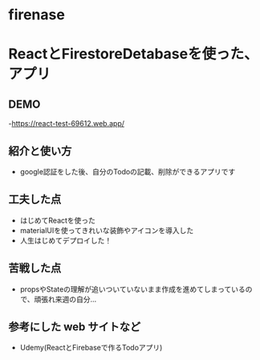 # firenase
# ReactとFirestoreDetabaseを使った、アプリ

## DEMO

  -https://react-test-69612.web.app/

## 紹介と使い方

  - google認証をした後、自分のTodoの記載、削除ができるアプリです


## 工夫した点

  - はじめてReactを使った
  - materialUIを使ってきれいな装飾やアイコンを導入した
  - 人生はじめてデプロイした！

## 苦戦した点

  - propsやStateの理解が追いついていないまま作成を進めてしまっているので、頑張れ来週の自分…

## 参考にした web サイトなど

  - Udemy(ReactとFirebaseで作るTodoアプリ)
